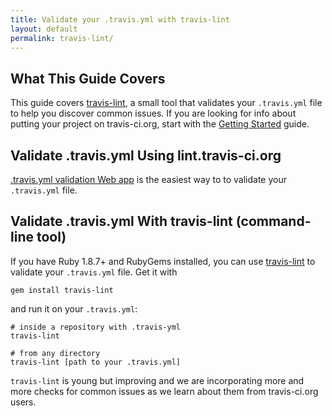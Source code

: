 ```yaml
---
title: Validate your .travis.yml with travis-lint
layout: default
permalink: travis-lint/
---
```


## What This Guide Covers

This guide covers [travis-lint](https://github.com/travis-ci/travis-lint), a small tool that validates your `.travis.yml` file to help you discover common issues.
If you are looking for info about putting your project on travis-ci.org, start with the [Getting Started](/docs/user/getting-started/) guide.


## Validate .travis.yml Using lint.travis-ci.org

[.travis.yml validation Web app](http://lint.travis-ci.org) is the easiest way to to validate your `.travis.yml` file.


## Validate .travis.yml With travis-lint (command-line tool)

If you have Ruby 1.8.7+ and RubyGems installed, you can use [travis-lint](http://github.com/travis-ci/travis-lint) to validate your `.travis.yml` file.
Get it with

    gem install travis-lint

and run it on your `.travis.yml`:

    # inside a repository with .travis-yml
    travis-lint
    
    # from any directory
    travis-lint [path to your .travis.yml]

`travis-lint` is young but improving and we are incorporating more and more checks for common issues as
we learn about them from travis-ci.org users.
